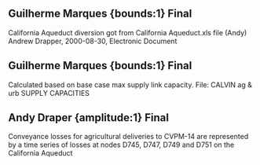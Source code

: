## Guilherme Marques {bounds:1} Final
California Aqueduct diversion got from California Aqueduct.xls file (Andy)
Andrew Drapper, 2000-08-30, Electronic Document

## Guilherme Marques {bounds:1} Final
Calculated based on base case max supply link capacity.  File: CALVIN ag & urb SUPPLY CAPACITIES

## Andy Draper {amplitude:1} Final
Conveyance losses for agricultural deliveries to CVPM-14 are represented by a time series of losses at nodes D745, D747, D749 and D751 on the California Aqueduct
